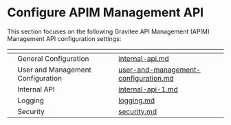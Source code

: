 # Configure APIM Management API

This section focuses on the following Gravitee API Management (APIM) Management API configuration settings:&#x20;

<table data-view="cards"><thead><tr><th></th><th></th><th></th><th data-hidden data-card-target data-type="content-ref"></th></tr></thead><tbody><tr><td></td><td>General Configuration</td><td></td><td><a href="internal-api.md">internal-api.md</a></td></tr><tr><td></td><td>User and Management Configuration</td><td></td><td><a href="user-and-management-configuration.md">user-and-management-configuration.md</a></td></tr><tr><td></td><td>Internal API</td><td></td><td><a href="internal-api-1.md">internal-api-1.md</a></td></tr><tr><td></td><td>Logging</td><td></td><td><a href="logging.md">logging.md</a></td></tr><tr><td></td><td>Security</td><td></td><td><a href="security.md">security.md</a></td></tr></tbody></table>
